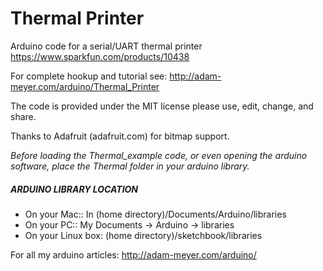 # Thermal Printer
Arduino code for a serial/UART thermal printer https://www.sparkfun.com/products/10438

For complete hookup and tutorial see: http://adam-meyer.com/arduino/Thermal_Printer

The code is provided under the MIT license please use, edit, change, and share. 

Thanks to Adafruit (adafruit.com) for bitmap support.

*Before loading the Thermal_example code, or even opening the arduino software, place the Thermal folder in your arduino library.*

##### ARDUINO LIBRARY LOCATION
* On your Mac:: In (home directory)/Documents/Arduino/libraries  
* On your PC:: My Documents -> Arduino -> libraries  
* On your Linux box: (home directory)/sketchbook/libraries  

For all my arduino articles: http://adam-meyer.com/arduino/
